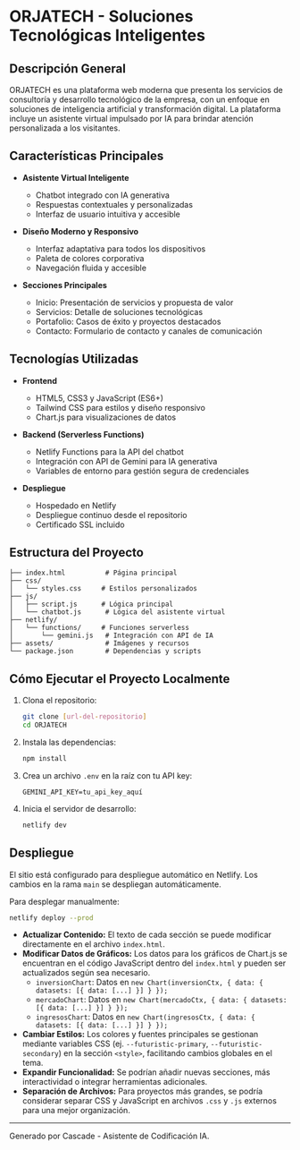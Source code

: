 # ORJATECH - Soluciones Tecnológicas Inteligentes

## Descripción General

ORJATECH es una plataforma web moderna que presenta los servicios de consultoría y desarrollo tecnológico de la empresa, con un enfoque en soluciones de inteligencia artificial y transformación digital. La plataforma incluye un asistente virtual impulsado por IA para brindar atención personalizada a los visitantes.

## Características Principales

- **Asistente Virtual Inteligente**
  - Chatbot integrado con IA generativa
  - Respuestas contextuales y personalizadas
  - Interfaz de usuario intuitiva y accesible

- **Diseño Moderno y Responsivo**
  - Interfaz adaptativa para todos los dispositivos
  - Paleta de colores corporativa
  - Navegación fluida y accesible

- **Secciones Principales**
  - Inicio: Presentación de servicios y propuesta de valor
  - Servicios: Detalle de soluciones tecnológicas
  - Portafolio: Casos de éxito y proyectos destacados
  - Contacto: Formulario de contacto y canales de comunicación

## Tecnologías Utilizadas

- **Frontend**
  - HTML5, CSS3 y JavaScript (ES6+)
  - Tailwind CSS para estilos y diseño responsivo
  - Chart.js para visualizaciones de datos

- **Backend (Serverless Functions)**
  - Netlify Functions para la API del chatbot
  - Integración con API de Gemini para IA generativa
  - Variables de entorno para gestión segura de credenciales

- **Despliegue**
  - Hospedado en Netlify
  - Despliegue continuo desde el repositorio
  - Certificado SSL incluido

## Estructura del Proyecto

```
├── index.html          # Página principal
├── css/
│   └── styles.css     # Estilos personalizados
├── js/
│   ├── script.js      # Lógica principal
│   └── chatbot.js      # Lógica del asistente virtual
├── netlify/
│   └── functions/     # Funciones serverless
│       └── gemini.js   # Integración con API de IA
├── assets/             # Imágenes y recursos
└── package.json        # Dependencias y scripts
```

## Cómo Ejecutar el Proyecto Localmente

1. Clona el repositorio:
   ```bash
   git clone [url-del-repositorio]
   cd ORJATECH
   ```

2. Instala las dependencias:
   ```bash
   npm install
   ```

3. Crea un archivo `.env` en la raíz con tu API key:
   ```
   GEMINI_API_KEY=tu_api_key_aquí
   ```

4. Inicia el servidor de desarrollo:
   ```bash
   netlify dev
   ```

## Despliegue

El sitio está configurado para despliegue automático en Netlify. Los cambios en la rama `main` se despliegan automáticamente.

Para desplegar manualmente:

```bash
netlify deploy --prod
```

-   **Actualizar Contenido:** El texto de cada sección se puede modificar directamente en el archivo `index.html`.
-   **Modificar Datos de Gráficos:** Los datos para los gráficos de Chart.js se encuentran en el código JavaScript dentro del `index.html` y pueden ser actualizados según sea necesario.
    -   `inversionChart`: Datos en `new Chart(inversionCtx, { data: { datasets: [{ data: [...] }] } });`
    -   `mercadoChart`: Datos en `new Chart(mercadoCtx, { data: { datasets: [{ data: [...] }] } });`
    -   `ingresosChart`: Datos en `new Chart(ingresosCtx, { data: { datasets: [{ data: [...] }] } });`
-   **Cambiar Estilos:** Los colores y fuentes principales se gestionan mediante variables CSS (ej. `--futuristic-primary`, `--futuristic-secondary`) en la sección `<style>`, facilitando cambios globales en el tema.
-   **Expandir Funcionalidad:** Se podrían añadir nuevas secciones, más interactividad o integrar herramientas adicionales.
-   **Separación de Archivos:** Para proyectos más grandes, se podría considerar separar CSS y JavaScript en archivos `.css` y `.js` externos para una mejor organización.

---

Generado por Cascade - Asistente de Codificación IA.